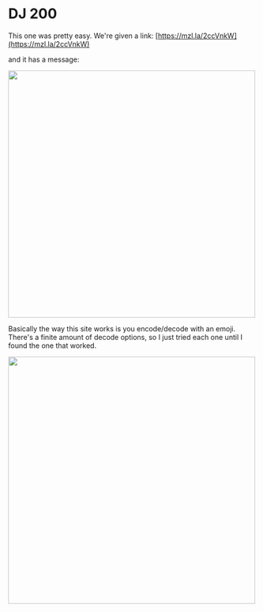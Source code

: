 # DJ 200

This one was pretty easy. We're given a link: [https://mzl.la/2ccVnkW](https://mzl.la/2ccVnkW)

and it has a message:

<img src="200/code.png" width="500"> 

Basically the way this site works is you encode/decode with an emoji. There's a finite amount of decode options, so I just tried each one until I found the one that worked.

<img src="200/solution.png" width="500"> 
